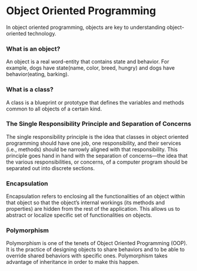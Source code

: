 # Object Oriented Programming

In object oriented programming, objects are key to understanding
object-oriented technology.

### What is an object?

An object is a real word-entity that contains
state and behavior. For example, dogs have state(name, color, breed, hungry)
and dogs have behavior(eating, barking).

### What is a class?

A class is a blueprint or prototype that defines the variables and methods common
to all objects of a certain kind.

### The Single Responsibility Principle and Separation of Concerns

The single responsibility principle is the idea that classes in object oriented
programming should have one job, one responsibility, and their services (i.e., methods)
should be narrowly aligned with that responsibility. This principle goes hand in
hand with the separation of concerns––the idea that the various responsibilities,
or concerns, of a computer program should be separated out into discrete sections.

### Encapsulation

Encapsulation refers to enclosing all the functionalities of an object within
that object so that the object’s internal workings (its methods and properties)
are hidden from the rest of the application. This allows us to abstract or localize
specific set of functionalities on objects.

### Polymorphism

Polymorphism is one of the tenets of Object Oriented Programming (OOP).
It is the practice of designing objects to share behaviors and to be able to
override shared behaviors with specific ones. Polymorphism takes advantage of
inheritance in order to make this happen.
